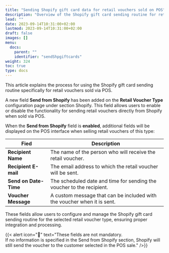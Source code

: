 ```yaml
---
title: "Sending Shopify gift card data for retail vouchers sold on POS"
description: "Overview of the Shopify gift card sending routine for retail vouchers sold via POS, including setup, usage, and integration considerations."
lead: ""
date: 2023-09-14T10:31:00+02:00
lastmod: 2023-09-14T10:31:00+02:00
draft: false
images: []
menu:
  docs:
    parent: ""
    identifier: "sendShpgiftcards"
weight: 324
toc: true
type: docs
---
```

This article explains the process for using the Shopify gift card sending routine specifically for retail vouchers sold via POS. 

A new field **Send from Shopify** has been added on the **Retail Voucher Type** configuration page under section Shopify. This field allows users to enable or disable the functionality for sending retail vouchers directly from Shopify when sold via POS.

When the **Send from Shopify** field is **enabled**, additional fields will be displayed on the POS interface when selling retail vouchers of this type:

|Fied                  |Description       |
|----------------------|------------------|
|**Recipient Name**    | The name of the person who will receive the retail voucher.
|**Recipient E-mail**  | The email address to which the retail voucher will be sent.
|**Send on Date-Time** | The scheduled date and time for sending the voucher to the recipient.
|**Voucher Message**   | A custom message that can be included with the voucher when it is sent.

These fields allow users to configure and manage the Shopify gift card sending routine for the selected retail voucher type, ensuring proper integration and processing.

{{< alert icon="📝" text="These fields are not mandatory. <br> If no information is specified in the Send from Shopify section, Shopify will still send the voucher to the customer selected in the POS sale." />}}